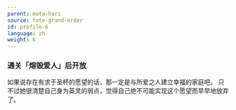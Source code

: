 ```yaml
---
parent: mata-hari
source: fate-grand-order
id: profile-6
language: zh
weight: 6
---
```


### 通关「熔毁爱人」后开放

如果说存在有求于圣杯的愿望的话，那一定是与所爱之人建立幸福的家庭吧。
只不过她很清楚自己身为英灵的弱点，觉得自己绝不可能实现这个愿望而早早地放弃了。
